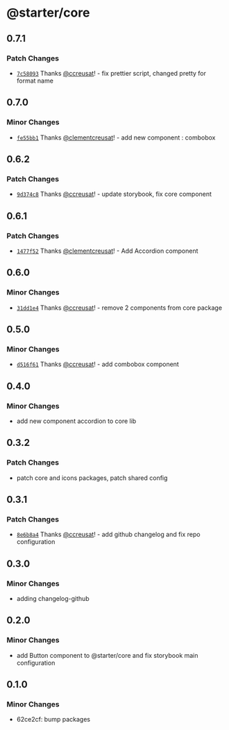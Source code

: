 # @starter/core

## 0.7.1

### Patch Changes

- [`7c58093`](https://github.com/ccreusat/starter-monorepo-turborepo-vite/commit/7c580939829ee055f89ef3906544d7c74bc3404d) Thanks [@ccreusat](https://github.com/ccreusat)! - fix prettier script, changed pretty for format name

## 0.7.0

### Minor Changes

- [`fe55bb1`](https://github.com/ccreusat/starter-monorepo-turborepo-vite/commit/fe55bb1938e4fa6b92f48522781e5db6ad00ed0c) Thanks [@clementcreusat](https://github.com/clementcreusat)! - add new component : combobox

## 0.6.2

### Patch Changes

- [`9d374c8`](https://github.com/ccreusat/starter-monorepo-turborepo-vite/commit/9d374c84a2680ec3a7dff2a8e87a403ffa6d7626) Thanks [@ccreusat](https://github.com/ccreusat)! - update storybook, fix core component

## 0.6.1

### Patch Changes

- [`1477f52`](https://github.com/ccreusat/starter-monorepo-turborepo-vite/commit/1477f522fb0bf3d9a5966d8ea8fe7dd476567486) Thanks [@clementcreusat](https://github.com/clementcreusat)! - Add Accordion component

## 0.6.0

### Minor Changes

- [`31dd1e4`](https://github.com/ccreusat/starter-monorepo-turborepo-vite/commit/31dd1e4011eec75e9bfcbc4e9fa41c3cde9b1090) Thanks [@ccreusat](https://github.com/ccreusat)! - remove 2 components from core package

## 0.5.0

### Minor Changes

- [`d516f61`](https://github.com/ccreusat/starter-monorepo-turborepo-vite/commit/d516f61f69baf6d271b527728d39b7cc348939a1) Thanks [@ccreusat](https://github.com/ccreusat)! - add combobox component

## 0.4.0

### Minor Changes

- add new component accordion to core lib

## 0.3.2

### Patch Changes

- patch core and icons packages, patch shared config

## 0.3.1

### Patch Changes

- [`8e6b8a4`](https://github.com/ccreusat/starter-monorepo-turborepo-vite/commit/8e6b8a453a3fcab269c52464a321d949d177bf4d) Thanks [@ccreusat](https://github.com/ccreusat)! - add github changelog and fix repo configuration

## 0.3.0

### Minor Changes

- adding changelog-github

## 0.2.0

### Minor Changes

- add Button component to @starter/core and fix storybook main configuration

## 0.1.0

### Minor Changes

- 62ce2cf: bump packages
